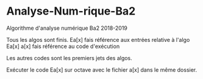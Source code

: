 # Analyse-Num-rique-Ba2
Algorithme d'analyse numérique Ba2 2018-2019

Tous les algos sont finis. 
Ea[x] fais référence aux entrées relative à l'algo Ea[x]
a[x] fais référence au code d'exécution

Les autres codes sont les premiers jets des algos.

Exécuter le code Ea[x] sur octave avec le fichier a[x] dans le même dossier.
